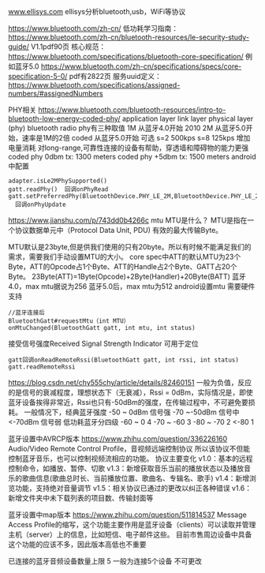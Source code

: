 www.ellisys.com  ellisys分析bluetooth,usb，WiFi等协议

https://www.bluetooth.com/zh-cn/
低功耗学习指南：https://www.bluetooth.com/zh-cn/bluetooth-resources/le-security-study-guide/
  V1.1pdf90页
核心规范：https://www.bluetooth.com/specifications/bluetooth-core-specification/
  例如蓝牙5.0 https://www.bluetooth.com/zh-cn/specifications/specs/core-specification-5-0/
  pdf有2822页
服务uuid定义：https://www.bluetooth.com/specifications/assigned-numbers/#assignedNumbers


PHY相关
https://www.bluetooth.com/bluetooth-resources/intro-to-bluetooth-low-energy-coded-phy/
application layer
link layer
physical layer  (phy)
bluetooth radio
phy有三种取值
1M  从蓝牙4.0开始 2010
2M  从蓝牙5.0开始，速率是1M的2倍
coded 从蓝牙5.0开始
  可选 s=2 500kps  s=8 125kps
  增加电量消耗
  对long-range,可靠性连接的设备有帮助，穿透墙和障碍物的能力更强
coded phy 0dbm tx: 1300 meters
coded phy +5dbm tx: 1500 meters
android中配置
```
adapter.isLe2MPhySupported()
gatt.readPhy()  回调onPhyRead
gatt.setPreferredPhy(BluetoothDevice.PHY_LE_2M,BluetoothDevice.PHY_LE_2M,BluetoothDevice.PHY_OPTION_NO_PREFERRED)
  回调onPhyUpdate
```

https://www.jianshu.com/p/743dd0b4266c
mtu
MTU是什么？
MTU是指在一个协议数据单元中（Protocol Data Unit, PDU) 有效的最大传输Byte。

MTU默认是23byte,但是供我们使用的只有20byte。所以有时候不能满足我们的需求，需要我们手动设置MTU的大小。
core spec中ATT的默认MTU为23个Byte，ATT的Opcode占1个Byte、ATT的Handle占2个Byte、GATT占20个Byte。
23Byte(ATT)=1Byte(Opcode)+2Byte(Handler)+20Byte(BATT)
蓝牙4.0，max mtu据说为256
蓝牙5.0后，max mtu为512
android设置mtu   需要硬件支持
```
//蓝牙连接后
BluetoothGatt#requestMtu（int MTU）
onMtuChanged(BluetoothGatt gatt, int mtu, int status)
```

接受信号强度Received Signal Strength Indicator
可用于定位
```
gatt回调onReadRemoteRssi(BluetoothGatt gatt, int rssi, int status)
gatt.readRemoteRssi
```
https://blog.csdn.net/chy555chy/article/details/82460151
一般为负值，反应的是信号的衰减程度，理想状态下（无衰减），Rssi = 0dBm，实际情况是，即使蓝牙设备挨得非常近，Rssi也只有-50dBm的强度，在传输过程中，不可避免要损耗。
一般情况下，经典蓝牙强度
-50 ~ 0dBm 信号强
-70 ~-50dBm 信号中
<-70dBm 信号弱
低功耗蓝牙分四级
-60 ~ 0 4
-70 ~ -60 3
-80 ~ -70 2
<-80 1


蓝牙设置中AVRCP版本 https://www.zhihu.com/question/336226160
Audio/Video Remote Control Profile，音视频远端控制协议
所以该协议不但能控制蓝牙音乐，也可以控制视频流相应的功能。
协议主要变化
v1.0：基本的远程控制命令，如播放、暂停、切歌
v1.3：新增获取音乐当前的播放状态以及播放音乐的歌曲信息(歌曲总时长、当前播放位置、歌曲名、专辑名、歌手)
v1.4：新增浏览功能，支持绝对音量调节
v1.5：相关协议已通过的更改以纠正各种错误
v1.6：新增文件夹中未下载列表的项目数、传输封面等

蓝牙设置中map版本  https://www.zhihu.com/question/511814537
Message Access Profile的缩写，这个功能主要作用是蓝牙设备（clients）可以读取并管理主机（server）上的信息，比如短信、电子邮件这些。
目前市售周边设备中具备这个功能的应该不多，因此版本高低也不重要

已连接的蓝牙音频设备数量上限
5   一般为连接5个设备 不可更改

